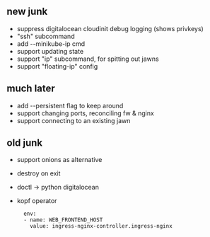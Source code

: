 ## new junk
* suppress digitalocean cloudinit debug logging (shows privkeys)
* "ssh" subcommand
* add --minikube-ip cmd
* support updating state
* support "ip" subcommand, for spitting out jawns
* support "floating-ip" config

## 

## much later
* add --persistent flag to keep around
* support changing ports, reconciling fw & nginx
* support connecting to an existing jawn



## old junk
* support onions as alternative
* destroy on exit
* doctl -> python digitalocean
* kopf operator


        env:
        - name: WEB_FRONTEND_HOST
          value: ingress-nginx-controller.ingress-nginx
